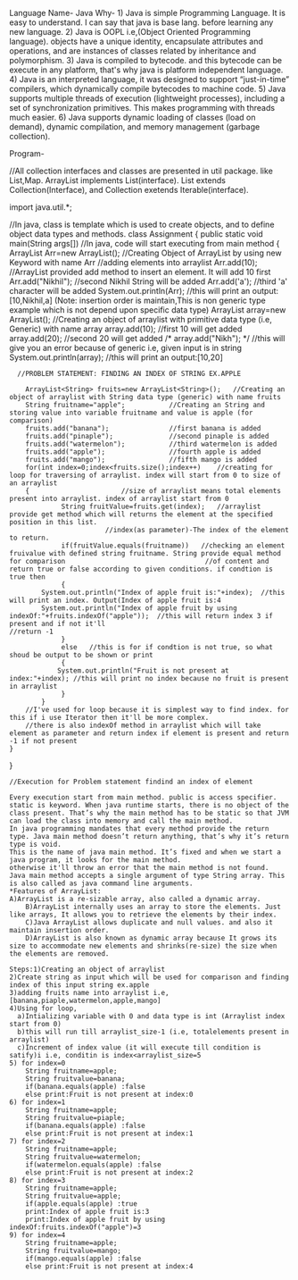Language Name- Java
Why- 1) Java is simple Programming Language. It is easy to understand. I can say that java is base lang. before learning any new language.
     2) Java is OOPL i.e,(Object Oriented Programming language). objects have a unique identity, encapsulate attributes and operations, and are instances of classes 		related by inheritance and polymorphism.
     3) Java is compiled to bytecode. and this bytecode can be execute in any platform, that's why java is platform independent language.
     4) Java is an interpreted language, it was designed to support “just-in-time” compilers, which dynamically compile bytecodes to machine code.
     5) Java supports multiple threads of execution (lightweight processes), including a set of synchronization primitives. This makes programming with threads 	much easier. 
     6) Java supports dynamic loading of classes (load on demand), dynamic compilation, and memory management (garbage collection).

Program-

//All collection interfaces and classes are presented in util package. like List,Map. ArrayList implements List(interface). List extends Collection(Interface), and Collection exetends Iterable(interface).

import java.util.*;

//In java, class is template which is used to create objects, and to define object data types and methods. 
class Assignment
{
	public static void main(String args[])  //In java, code will start executing from main method
	{
	  ArrayList Arr=new ArrayList(); //Creating Object of ArrayList by using new Keyword with name Arr
	  //adding elements into arraylist
	  Arr.add(10);                   //ArrayList provided add method to insert an element. It will add 10 first
	  Arr.add("Nikhil");		 //second Nikhil String will be added
	  Arr.add('a');			 //third 'a' character will be added
	  System.out.println(Arr);	//this will print an output: [10,Nikhil,a] (Note: insertion order is maintain,This is non generic type example which is not 						  depend upon specific data type)
	  ArrayList<Integer> array=new ArrayList<Integer>();  //Creating an object of arraylist with primitive data type (i.e, Generic) with name array
	  array.add(10);		//first 10 will get added
	  array.add(20);		//second 20 will get added
	 /* array.add("Nikh"); */  	//this will give you an error because of generic i.e, given input is in string
	  System.out.println(array);   	//this will print an output:[10,20]
	  
	  //PROBLEM STATEMENT: FINDING AN INDEX OF STRING EX.APPLE

	  	ArrayList<String> fruits=new ArrayList<String>(); 	//Creating an object of arraylist with String data type (generic) with name fruits
	  	String fruitname="apple";			//Creating an String and storing value into variable fruitname and value is apple (for comparison)
	  	fruits.add("banana");				//first banana is added	
	  	fruits.add("pinaple");				//second pinaple is added
	  	fruits.add("watermelon");			//third watermelon is added
	  	fruits.add("apple");				//fourth apple is added
	  	fruits.add("mango");				//fifth mango is added
	  	for(int index=0;index<fruits.size();index++)	//creating for loop for traversing of arraylist. index will start from 0 to size of an arraylist
	  	{						//size of arraylist means total elements present into arraylist. index of arraylist start from 0
	    	     String fruitValue=fruits.get(index);	//arraylist provide get method which will returns the element at the specified position in this list.
							//index(as parameter)-The index of the element to return.
   	     	     if(fruitValue.equals(fruitname))	//checking an element fruivalue with defined string fruitname. String provide equal method for comparison 									//of content and return true or false according to given conditions. if condtion is true then 
	     	     {
			System.out.println("Index of apple fruit is:"+index);  //this will print an index. Output(Index of apple fruit is:4
			System.out.println("Index of apple fruit by using indexOf:"+fruits.indexOf("apple"));  //this will return index 3 if present and if not it'll 														       //return -1
 	     	     }
	     	     else	//this is for if condtion is not true, so what shoud be output to be shown or print
	     	     {
 		        System.out.println("Fruit is not present at index:"+index); //this will print no index because no fruit is present in arraylist
	             }
     	  	} 
		//I've used for loop because it is simplest way to find index. for this if i use Iterator then it'll be more complex. 
		//there is also indexOf method in arraylist which will take element as parameter and return index if element is present and return -1 if not present	 
 	}
}

	//Execution for Problem statement findind an index of element

	Every execution start from main method. public is access specifier. 
	static is keyword. When java runtime starts, there is no object of the class present. That’s why the main method has to be static so that JVM can load the class into memory and call the main method. 
	In java programming mandates that every method provide the return type. Java main method doesn’t return anything, that’s why it’s return type is void.
	This is the name of java main method. It’s fixed and when we start a java program, it looks for the main method. 
	otherwise it'll throw an error that the main method is not found.
	Java main method accepts a single argument of type String array. This is also called as java command line arguments.
	*Features of ArrayList:
	A)ArrayList is a re-sizable array, also called a dynamic array.
     	B)ArrayList internally uses an array to store the elements. Just like arrays, It allows you to retrieve the elements by their index.
    	C)Java ArrayList allows duplicate and null values. and also it maintain insertion order.
     	D)ArrayList is also known as dynamic array because It grows its size to accommodate new elements and shrinks(re-size) the size when the elements are removed.
	
	Steps:1)Creating an object of arraylist
	2)Create string as input which will be used for comparison and finding index of this input string ex.apple
	3)adding fruits name into arraylist i.e, [banana,piaple,watermelon,apple,mango]
	4)Using for loop,
	  a)Intializing variable with 0 and data type is int (Arraylist index start from 0)
	  b)this will run till arraylist_size-1 (i.e, totalelements present in arraylist) 
	  c)Increment of index value (it will execute till condition is satify)i i.e, conditin is index<arraylist_size=5
	5) for index=0
		String fruitname=apple;
 		String fruitvalue=banana;
		if(banana.equals(apple) :false
		else print:Fruit is not present at index:0
	6) for index=1
		String fruitname=apple;
 		String fruitvalue=piaple;
		if(banana.equals(apple) :false
		else print:Fruit is not present at index:1
	7) for index=2
		String fruitname=apple;
 		String fruitvalue=watermelon;
		if(watermelon.equals(apple) :false
		else print:Fruit is not present at index:2
	8) for index=3
		String fruitname=apple;
 		String fruitvalue=apple;
		if(apple.equals(apple) :true
		print:Index of apple fruit is:3
		print:Index of apple fruit by using indexOf:fruits.indexOf("apple")=3
	9) for index=4
		String fruitname=apple;
 		String fruitvalue=mango;
		if(mango.equals(apple) :false
		else print:Fruit is not present at index:4

